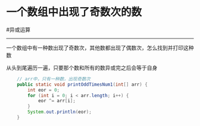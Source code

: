 # 一个数组中出现了奇数次的数

#异或运算 

---

一个数组中有一种数出现了奇数次，其他数都出现了偶数次，怎么找到并打印这种数 

从头到尾遍历一遍，只要那个数和所有的数异或完之后会等于自身

```java
	// arr中，只有一种数，出现奇数次
	public static void printOddTimesNum1(int[] arr) {
		int eor = 0;
		for (int i = 0; i < arr.length; i++) {
			eor ^= arr[i];
		}
		System.out.println(eor);
	}

```